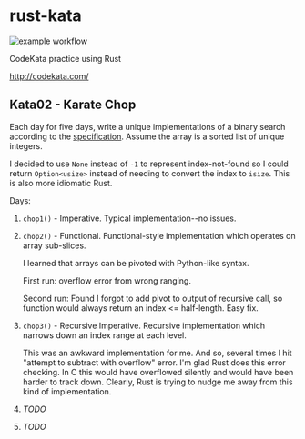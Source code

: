 # rust-kata

![example workflow](https://github.com/krscott/rust-kata/actions/workflows/rust.yml/badge.svg)

CodeKata practice using Rust

http://codekata.com/


## Kata02 - Karate Chop
Each day for five days, write a unique implementations of a binary search
according to the [specification](http://codekata.com/kata/kata02-karate-chop/).
Assume the array is a sorted list of unique integers.

I decided to use `None` instead of `-1` to represent index-not-found so I could
return `Option<usize>` instead of needing to convert the index to `isize`. This
is also more idiomatic Rust.

Days:
1. `chop1()` - Imperative.
   Typical implementation--no issues.
2. `chop2()` - Functional.
   Functional-style implementation which operates on array sub-slices.

   I learned that arrays can be pivoted with Python-like syntax.

   First run: overflow error from wrong ranging.

   Second run: Found I forgot to add pivot to output of recursive call, so function
   would always return an index <= half-length. Easy fix.

3. `chop3()` - Recursive Imperative.
   Recursive implementation which narrows down an index range at each level.

   This was an awkward implementation for me. And so, several times I hit "attempt to subtract with
   overflow" error. I'm glad Rust does this error checking. In C this would have overflowed
   silently and would have been harder to track down. Clearly, Rust is trying to nudge me away from
   this kind of implementation.

4. *TODO*
5. *TODO*

